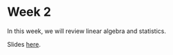 # Week 2

In this week, we will review linear algebra and statistics.

Slides [here](https://docs.google.com/presentation/d/e/2PACX-1vRDgIWY4aTiZrWfu1u64XbDMyES0LaSTHiGCXvnJ7WSLyDNbLI48-ctSEDshJEGbbPq9de6ErE9M-pz/pub?start=false&loop=false&delayms=600000).
